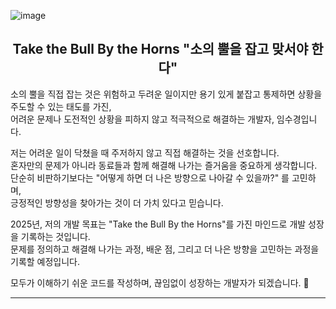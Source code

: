 ![image](https://github.com/user-attachments/assets/b2e68779-3f91-48aa-a2bc-4dc7dab0f4c6)

<div align="center">
  <h2>Take the Bull By the Horns  "소의 뿔을 잡고 맞서야 한다" </h2>
</div>

소의 뿔을 직접 잡는 것은 위험하고 두려운 일이지만 용기 있게 붙잡고 통제하면 상황을 주도할 수 있는 태도를 가진,  <br/>
어려운 문제나 도전적인 상황을 피하지 않고 적극적으로 해결하는 개발자, 임수경입니다.

저는 어려운 일이 닥쳤을 때 주저하지 않고 직접 해결하는 것을 선호합니다. <br/>
혼자만의 문제가 아니라 동료들과 함께 해결해 나가는 즐거움을 중요하게 생각합니다. <br/>
단순히 비판하기보다는 "어떻게 하면 더 나은 방향으로 나아갈 수 있을까?" 를 고민하며, <br/>
긍정적인 방향성을 찾아가는 것이 더 가치 있다고 믿습니다. <br/>

2025년, 저의 개발 목표는 "Take the Bull By the Horns"를 가진 마인드로 개발 성장을 기록하는 것입니다. <br/>
문제를 정의하고 해결해 나가는 과정, 배운 점, 그리고 더 나은 방향을 고민하는 과정을 기록할 예정입니다. <br/>

모두가 이해하기 쉬운 코드를 작성하며, 끊임없이 성장하는 개발자가 되겠습니다. 🚀

---

